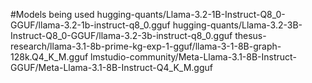 #Models being used
hugging-quants/Llama-3.2-1B-Instruct-Q8_0-GGUF/llama-3.2-1b-instruct-q8_0.gguf
hugging-quants/Llama-3.2-3B-Instruct-Q8_0-GGUF/llama-3.2-3b-instruct-q8_0.gguf
thesus-research/llama-3.1-8b-prime-kg-exp-1-gguf/llama-3-1-8B-graph-128k.Q4_K_M.gguf
lmstudio-community/Meta-Llama-3.1-8B-Instruct-GGUF/Meta-Llama-3.1-8B-Instruct-Q4_K_M.gguf
